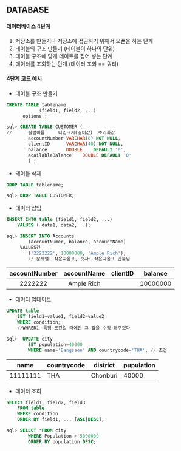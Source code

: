 ## DATABASE

#### 데이터베이스 4단계

1. 저장소를 만들거나 저장소에 접근하기 위해서 오픈을 하는 단계
2. 테이블의 구조 만들기 (테이블이 하나의 단위)
3. 테이블 구조에 맞게 데이트를 집어 넣는 단계
4. 데이터를 조회하는 단계 (데이터 조회 == 쿼리)



#### 4단계 코드 예시

- 테이블 구조 만들기

```sql
CREATE TABLE tablename
			(field1, field2, ...)
      options ;
```

```sql
sql> CREATE TABLE CUSTOMER (
//  	칼럼이름     타입크기(길이값)  초기화값        
    	accountNumber VARCHAR(8) NOT NULL,    
    	clientID	  VARCHAR(40) NOT NULL,
    	balance		  DOUBLE	DEFAULT '0',
    	acailableBalance	DOUBLE DEFAULT '0'
		) ; 
```



-  테이블 삭제

```sql
DROP TABLE tablename;
```

```SQL
sql> DROP TABLE CUSTOMER;
```



- 테이터 삽입

```sql
INSERT INTO table (field1, field2, ...)
	VALUES ( data1, data2, ..);
```

```sql
sql> INSERT INTO Accounts
		(accountNumer, balance, accountName)
     VALUES건
     	('2222222', 10000000, 'Ample Rich');
     	// 문자열: 작은따옴표, 숫자: 작은따옴표 안붙임 
```

| accountNumber | accountName | clientID | balance  |
| :-----------: | :---------: | :------: | :------: |
|    2222222    | Ample Rich  |          | 10000000 |



- 데이터 업데이트

```sql
UPDATE table
	SET field1=value1, field2=value2
	WHERE condition;
	//WHRER는 특정 조건일 때에만 그 값을 수정 해주겠다
```

```sql
sql>  UPDATE city
		SET population=40000
		WHERE name='Bangsaen' AND countrycode='THA'; // 조건
```

| name     | countrycode | district | pupulation |
| -------- | ----------- | -------- | ---------- |
| 11111111 | THA         | Chonburi | 40000      |



- 데이터 조회

```sql
SELECT field1, field2, field3
	FROM table
	WHERE condition
	ORDER BY field1, ... [ASC|DESC];
```

```SQL
sql> SELECT *FROM city
		WHERE Population > 5000000
		ORDER BY population DESC;
```

